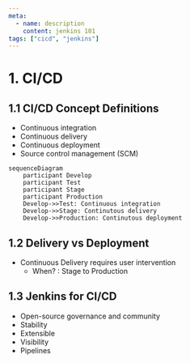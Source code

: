 ```yaml
---
meta:
  - name: description
    content: jenkins 101
tags: ["cicd", "jenkins"]
---
```


# 1. CI/CD

## 1.1 CI/CD Concept Definitions

- Continuous integration
- Continuous delivery
- Continuous deployment
- Source control management (SCM)



```mermaid
sequenceDiagram
	participant Develop
	participant Test
	participant Stage
	participant Production
    Develop->>Test: Continuous integration
    Develop->>Stage: Continutous delivery
    Develop->>Production: Continutous deployment
```



## 1.2 Delivery vs Deployment

- Continuous Delivery requires user intervention
  - When? : Stage to Production



## 1.3 Jenkins for CI/CD

- Open-source governance and community
- Stability
- Extensible
- Visibility
- Pipelines
